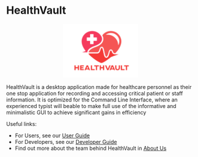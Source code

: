 # HealthVault

<p align="center">
<img src="images/HealthVaultLogo.png" width = "200">
</p>

HealthVault is a desktop application made for healthcare personnel as their one stop application for recording and accessing critical patient or staff information. It is optimized for the Command Line Interface, where an experienced typist will beable to make full use of the informative and minimalistic GUI to achieve significant gains in efficiency

Useful links:
* For Users, see our [User Guide](UserGuide.md)
* For Developers, see our [Developer Guide](DeveloperGuide.md)
* Find out more about the team behind HealthVault in [About Us](AboutUs.md)
